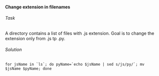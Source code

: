 
#### Change extension in filenames 

###### Task

A directory contains a list of files with .js extension. Goal is to change the extension only from .js tp .py.

###### Solution

```for jsName in `ls`; do pyName=`echo $jsName | sed s/js/py/`; mv $jsName $pyName; done```
